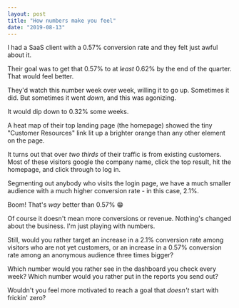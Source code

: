 ```yaml
---
layout: post
title: "How numbers make you feel"
date: "2019-08-13"
---
```


I had a SaaS client with a 0.57% conversion rate and they felt just awful about it.

Their goal was to get that 0.57% to at _least_ 0.62% by the end of the quarter. That would feel better.

They'd watch this number week over week, willing it to go up. Sometimes it did. But sometimes it went _down_, and this was agonizing.

It would dip down to 0.32% some weeks.

A heat map of their top landing page (the homepage) showed the tiny "Customer Resources" link lit up a brighter orange than any other element on the page.

It turns out that over _two thirds_ of their traffic is from existing customers. Most of these visitors google the company name, click the top result, hit the homepage, and click through to log in.

Segmenting out anybody who visits the login page, we have a much smaller audience with a much higher conversion rate - in this case, 2.1%.

Boom! That's _way_ better than 0.57% 😁

Of course it doesn't mean more conversions or revenue. Nothing's changed about the business. I'm just playing with numbers.

Still, would you rather target an increase in a 2.1% conversion rate among visitors who are not yet customers, or an increase in a 0.57% conversion rate among an anonymous audience three times bigger?

Which number would you rather see in the dashboard you check every week? Which number would you rather put in the reports you send out?

Wouldn't you feel more motivated to reach a goal that _doesn't_ start with frickin' zero?
